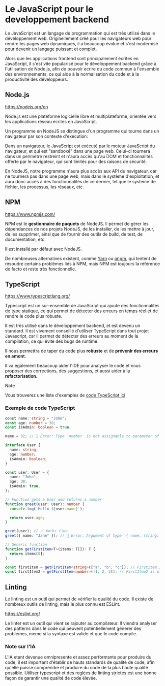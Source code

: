 # Le JavaScript pour le developpement backend

Le JavaScript est un langage de programmation qui est très utilisé dans le développement web. Originellement créé pour les navigateurs web pour rendre les pages web dynamiques, il a beaucoup évolué et s'est modernisé pour devenir un langage puissant et complet.

Alors que les applications frontend sont principalement écrites en JavaScript, il s'est vite popularisé pour le développement backend grâce à l'utilisation de Node.js, afin de pouvoir ecrire du code commun à l'ensemble des environnements, ce qui aide à la normalisation du code et à la productivité des développeurs.

## Node.js

https://nodejs.org/en

Node.js est une plateforme logicielle libre et multiplateforme, orientée vers les applications réseau écrites en JavaScript.

Un programme en NodeJS se distingue d'un programme qui tourne dans un navigateur par son contexte d'execution:

Dans un navigateur, le JavaScript est exécuté par le moteur JavaScript du navigateur, et qui est "sandboxé" dans une page web. Celui-ci tournera dans un perimètre restreint et n'aura accès qu'au DOM et fonctionnalités offerte par le navigateur, qui sont limités pour des raisons de sécurité.

En NodeJS, notre programme n'aura plus accès aux API du navigateur, car ne tournera pas dans une page web, mais dans le système d'exploitation, et aura donc accès à des fonctionnalités de ce dernier, tel que le systeme de fichier, les processus, les réseaux, etc.

## NPM

https://www.npmjs.com/

NPM est le **gestionnaire de paquets** de NodeJS. Il permet de gérer les dépendances de nos projets NodeJS, de les installer, de les mettre à jour, de les supprimer, ainsi que de fournir des outils de build, de test, de documentation, etc.

Il est installé par défaut avec NodeJS.

De nombreuses alternatives existent, comme [Yarn](https://yarnpkg.com/) ou [pnpm](https://pnpm.io/), qui tentent de résoudre certains problèmes liés à NPM, mais NPM est toujours la référence de facto et reste très fonctionnelle.

## TypeScript

https://www.typescriptlang.org/

Typescript est un sur-ensemble de JavaScript qui ajoute des fonctionnalités de type statique, ce qui permet de détecter des erreurs en temps réel et de rendre le code plus robuste.

Il est très utilisé dans le développement backend, et est devenu un standard. Il est vivement conseillé d'utiliser TypeScript dans tout projet Javascript, car il permet de détecter des erreurs au moment de la compilation, ce qui évite des bugs de runtime.

Il nous permettra de taper du code plus **robuste** et de **prévenir des erreurs en amont**.

Il va également beaucoup aider l'IDE pour analyser le code et nous proposer des corrections, des suggestions, et aussi aider à la **refactorisation**.

> [!NOTE]
> Vous trouverez une liste d'exemples de [code TypeScript ici](https://cheatsheets.zip/typescript)

### Exemple de code TypeScript

```typescript
const name: string = "John";
const age: number = 30;
const isAdmin: boolean = true;

name = 32; // 🚨 Error: Type 'number' is not assignable to parameter of type 'string'.

interface User {
  name: string;
  age: number;
  isAdmin: boolean;
}

const user: User = {
  name: "John",
  age: 30,
  isAdmin: true,
};

// Function gets a User and returns a number
function greet(user: User): number {
  console.log(`Hello ${user.name}`);

  return user.age;
}

greet(user); // ✅ Works fine
greet({ name: "Jane" }); // 🚨 Error: Argument of type '{ name: string; }' is not assignable to parameter of type 'User'.

// Generic function
function getFirstItem<T>(items: T[]): T {
  return items[0];
}

const firstItem = getFirstItem<string>(["a", "b", "c"]); // FirstItem is of type 'string'
const firstItem2 = getFirstItem<number>([1, 2, 3]); // FirstItem2 is of type 'number'
```

## Linting

Le linting est un outil qui permet de vérifier la qualité du code. Il existe de nombreux outils de linting, mais le plus connu est ESLint.

https://eslint.org/

Le linter est un outil qui vient se rajouter au compilateur. Il viendra analyser des patterns dans le code qui peuvent potentiellement generer des problemes, meme si la syntaxe est valide et que le code compile.

### Note sur l'IA

L'IA etant devenue omnipresente et assez performante pour produire du code, il est important d'établir de hauts standards de qualité de code, afin qu'elle puisse comprendre et produire du code de la plus haute qualité possible. Utiliser typescript et des reglèes de linting strictes est une bonne façon de garantir une qualité de code élevée.
